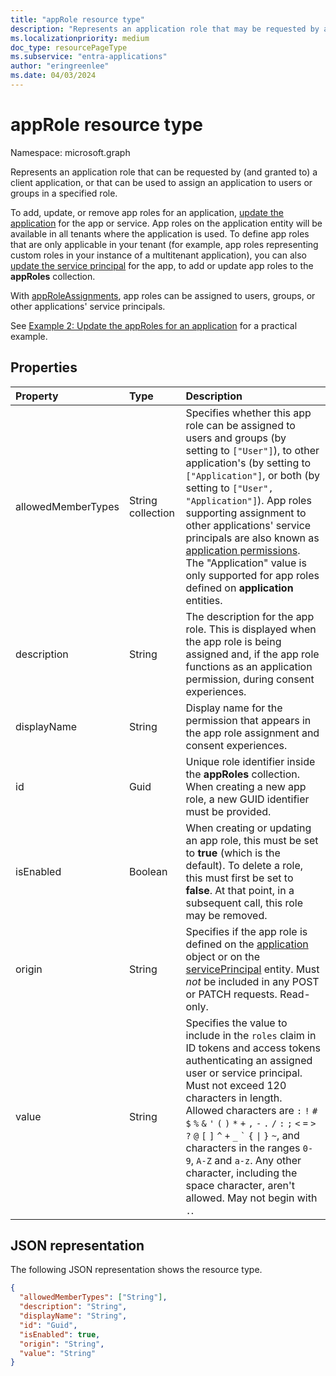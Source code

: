 ```yaml
---
title: "appRole resource type"
description: "Represents an application role that may be requested by a client application calling another application or that may be used to assign an application to users or groups in a specified application role."
ms.localizationpriority: medium
doc_type: resourcePageType
ms.subservice: "entra-applications"
author: "eringreenlee"
ms.date: 04/03/2024
---
```


# appRole resource type

Namespace: microsoft.graph

Represents an application role that can be requested by (and granted to) a client application, or that can be used to assign an application to users or groups in a specified role. 

To add, update, or remove app roles for an application, [update the application](../api/application-update.md) for the app or service. App roles on the application entity will be available in all tenants where the application is used. To define app roles that are only applicable in your tenant (for example, app roles representing custom roles in your instance of a multitenant application), you can also [update the service principal](../api/serviceprincipal-update.md) for the app, to add or update app roles to the **appRoles** collection.

With [appRoleAssignments](approleassignment.md), app roles can be assigned to users, groups, or other applications' service principals.

See [Example 2: Update the appRoles for an application](../api/application-update.md#example-2-update-the-approles-for-an-application) for a practical example.

## Properties

| Property   | Type |Description|
|:---------------|:--------|:----------|
|allowedMemberTypes|String collection|Specifies whether this app role can be assigned to users and groups (by setting to `["User"]`), to other application's (by setting to `["Application"]`, or both (by setting to `["User", "Application"]`). App roles supporting assignment to other applications' service principals are also known as [application permissions](/graph/auth/auth-concepts#microsoft-graph-permissions). The "Application" value is only supported for app roles defined on **application** entities.|
|description|String|The description for the app role. This is displayed when the app role is being assigned and, if the app role functions as an application permission, during  consent experiences.|
|displayName|String|Display name for the permission that appears in the app role assignment and consent experiences.|
|id|Guid|Unique role identifier inside the **appRoles** collection. When creating a new app role, a new GUID identifier must be provided. |
|isEnabled|Boolean|When creating or updating an app role, this must be set to **true** (which is the default). To delete a role, this must first be set to **false**.  At that point, in a subsequent call, this role may be removed.|
|origin|String| Specifies if the app role is defined on the [application](application.md) object or on the [servicePrincipal](serviceprincipal.md) entity. Must _not_ be included in any POST or PATCH requests. Read-only. |
|value|String|Specifies the value to include in the `roles` claim in ID tokens and access tokens authenticating an assigned user or service principal. Must not exceed 120 characters in length. Allowed characters are `:` `!` `#` `$` `%` `&` `'` `(` `)` `*` `+` `,` `-` `.` `/` `:` `;` <code>&lt;</code> `=` <code>&gt;</code> `?` `@` `[` `]` `^` `+` `_` <code>&#96;</code> `{` <code>&#124;</code> `}` `~`, and characters in the ranges `0-9`, `A-Z` and `a-z`. Any other character, including the space character, aren't allowed. May not begin with `.`. |

## JSON representation

The following JSON representation shows the resource type.

<!-- {
  "blockType": "resource",
  "optionalProperties": [

  ],
  "@odata.type": "microsoft.graph.appRole"
}-->

```json
{
  "allowedMemberTypes": ["String"],
  "description": "String",
  "displayName": "String",
  "id": "Guid",
  "isEnabled": true,
  "origin": "String",
  "value": "String"
}
```

<!-- uuid: 8fcb5dbc-d5aa-4681-8e31-b001d5168d79
2015-10-25 14:57:30 UTC -->
<!--
{
  "type": "#page.annotation",
  "description": "appRole resource",
  "keywords": "",
  "section": "documentation",
  "tocPath": "",
  "suppressions": []
}
-->


